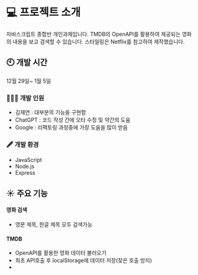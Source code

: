 # 💻 프로젝트 소개
자바스크립트 종합반 개인과제입니다.
TMDB의 OpenAPI를 활용하여 제공되는 영화의 내용을 보고 검색할 수 있습니다.
스타일링은 Netflix를 참고하여 제작했습니다.

## 🕙 개발 시간
12월 29일~ 1월 5일


### ⛹🏼‍♂️ 개발 인원
- 김재연 : 대부분의 기능을 구현함
- ChatGPT : 코드 작성 간에 오타 수정 및 약간의 도움
- Google : 리팩토링 과정중에 가장 도움을 많이 받음
  

### 🖋️ 개발 환경
- JavaScript
- Node.js
- Express

## ☀️ 주요 기능
#### 영화 검색
- 영문 제목, 한글 제목 모두 검색가능

#### TMDB
- OpenAPI를 활용한 영화 데이터 불러오기
- 최초 API호출 후 localStorage에 데이터 저장(잦은 호출 방지)
- 




